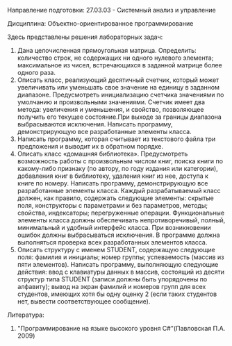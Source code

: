 Направление подготовки: 27.03.03 - Системный анализ и управление

Дисциплина: Объектно-ориентированное программирование

Здесь представлены решения лабораторных задач:
1) Дана целочисленная прямоугольная матрица. Определить: количество строк, не содержащих ни одного нулевого элемента; максимальное из чисел, встречающихся в заданной матрице более одного раза.
2) Описать класс, реализующий десятичный счетчик, который может увеличивать или уменьшать свое значение на единицу в заданном диапазоне.
Предусмотреть инициализацию счетчика значениями по умолчанию и произвольными значениями. Счетчик имеет два метода: увеличения и уменьшения,
и свойство, позволяющее получить его текущее состояние.При выходе за границы диапазона выбрасываются исключения. 
Написать программу, демонстрирующую все разработанные элементы класса.
3)  Написать программу, которая считывает из текстового файла три предложения и выводит их в обратном порядке.
4)  Описать класс «домашняя библиотека». Предусмотреть возможность работы с произвольным числом книг,
поиска книги по какому-либо признаку (по автору, по году издания или категории), добавления книг в библиотеку,
удаления книг из нее, доступа к книге по номеру. Написать программу, демонстрирующую все разработанные элементы класса.
Каждый разрабатываемый класс должен, как правило, содержать следующие элементы: скрытые поля,
конструкторы с параметрами и без параметров, методы; свойства, индексаторы; перегруженные операции. Функциональные элементы класса 
должны обеспечивать непротиворечивый, полный, минимальный и удобный интерфейс класса.
При возникновении ошибок должны выбрасываться исключения. В программе должна выполняться проверка всех разработанных элементов класса.
5) Описать структуру с именем STUDENT, содержащую следующие поля: фамилия и инициалы; номер группы; успеваемость (массив из пяти элементов).
Написать программу, выполняющую следующие действия: ввод с клавиатуры данных в массив, состоящий из десяти структур типа STUDENT (записи должны быть упорядочены по алфавиту);
вывод на экран фамилий и номеров групп для всех студентов, имеющих хотя бы одну оценку 2 (если таких студентов нет, вывести соответствующее сообщение).

Литература:
1) "Программирование на языке высокого уровня C#"(Павловская П.А. 2009)
